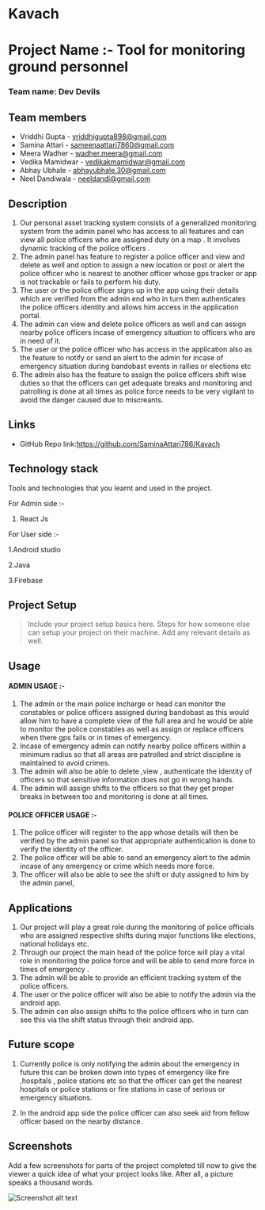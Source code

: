 # Kavach

# Project Name :- Tool for monitoring ground personnel


### Team name: Dev Devils

## Team members
* Vriddhi Gupta - vriddhigupta898@gmail.com
* Samina Attari - sameenaattari7860@gmail.com
* Meera Wadher - wadher.meera@gmail.com 
* Vedika Mamidwar  - vedikakmamidwar@gmail.com
* Abhay Ubhale  - abhayubhale.30@gmail.com
* Neel Dandiwala - neeldandi@gmail.com


## Description

1. Our personal asset tracking system consists of  a generalized monitoring system from the admin panel who has access to all features and can view all police officers who are assigned duty on a map . It involves dynamic tracking of the police officers .
2. The admin panel has feature to register a police officer and view and delete as well and option to assign a new location or post or alert the police officer who is nearest to another officer whose gps tracker or app is not trackable or fails to perform his duty. 
3. The user or the police officer signs up in the app using their details which are verified from the admin end who in turn then authenticates the police officers identity and allows him access in the application portal.
4. The admin can view and delete police officers as well and can assign nearby police officers incase of emergency situation to officers who are in need of it.
5. The user or the police officer who has access in the application also as the feature to  notify or send an alert to the admin for incase of emergency situation during bandobast events in rallies or elections etc
6. The admin also has the feature to assign the police officers shift wise duties so that the officers can get adequate breaks and monitoring and patrolling is done at all times as police force needs to be very vigilant to avoid the danger caused due to miscreants.


## Links
* GitHub Repo link:https://github.com/SaminaAttari786/Kavach

## Technology stack

Tools and technologies that you learnt and used in the project.

For Admin side :-
1. React Js

For User side :-

1.Android studio

2.Java

3.Firebase

## Project Setup
>Include your project setup basics here. Steps for how someone else can setup your project on their machine. Add any relevant details as well.

## Usage

#### ADMIN USAGE :-
1. The admin or the main police incharge or head can monitor the constables or police officers assigned during bandobast as this would allow him to have a complete view of the full area and he would be able to monitor the police constables as well as assign or replace officers when there gps fails or in times of emergency.
2. Incase of emergency admin can notify nearby police officers within a minimum radius so that all areas are patrolled and strict discipline is maintained to avoid crimes.
3. The admin will also be able to delete ,view , authenticate the identity of officers so that sensitive information does not go in wrong hands.
4. The admin will assign shifts to the officers so that they get proper breaks in between too and monitoring is done at all times.

#### POLICE OFFICER USAGE :-

1. The police officer will register to the app whose details will then be verified by the admin panel so that appropriate authentication is done to verify the identity of the officer.
2. The police officer will be able to send an emergency alert to the admin incase of any emergency or crime which needs more force.
3. The officer will also be able to see the shift or duty assigned to him by the admin panel,

## Applications
1. Our project will play a great role during the monitoring of police officials who are assigned respective shifts during major functions like elections, national holidays etc. 
2. Through our project the main head of the police force will play a vital role in monitoring the police force and will be able to send more force in times of emergency .
3. The admin will be able to provide an efficient tracking system of the police officers.
4. The user or the police officer will also be able to notify the admin via the android app.
5. The admin can also assign shifts to the police officers who in turn can see this via the shift status through their android app.

## Future scope

1. Currently police is only notifying the admin about the emergency in future this can be broken down into types of emergency like fire ,hospitals , 
police stations etc so that the officer can get the nearest hospitals or police stations or fire stations in case of serious or emergency situations.

2. In the android app side the police officer can also seek aid from fellow officer based on the nearby distance.


## Screenshots
Add a few screenshots for parts of the project completed till now to give the viewer a quick idea of what your project looks like. After all, a picture speaks a thousand words.

![Screenshot alt text](https://img.freepik.com/free-photo/blue-purple-technology-circuit_73426-205.jpg "Here is a screenshot")
